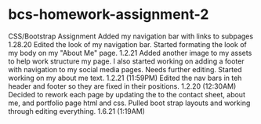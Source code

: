 # bcs-homework-assignment-2
CSS/Bootstrap Assignment
Added my navigation bar with links to subpages 1.28.20
Edited the look of my navigation bar. Started formating the look of my body on my "About Me" page. 1.2.21
Added another image to my assets to help work structure my page. I also started working on adding a footer with navigation to my social media pages. Needs further editing. Started working on my about me text. 1.2.21 (11:59PM)
Edited the nav bars in teh header and footer so they are fixed in their positions. 1.2.20 (12:30AM)
Decided to rework each page by updating the to the contact sheet, about me, and portfolio page html and css. Pulled boot strap layouts and working through editing everything. 1.6.21 (1:19AM)